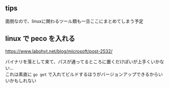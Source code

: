 tips
---

面倒なので、linuxに関わるツール類も一旦ここにまとめてしまう予定

## linux で peco を入れる

https://www.labohyt.net/blog/microsoft/post-2532/

バイナリを落として来て、パスが通ってるところに置くだけぽいが上手くいかない…  
これは素直に `go get` で入れてビルドするほうがバージョンアップできるからいいかもしれない
